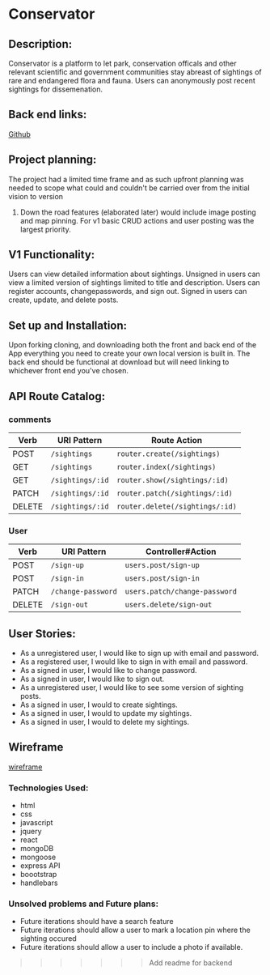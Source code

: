# Conservator

## Description:
Conservator is a platform to let park, conservation officals and other relevant
scientific and government communities stay abreast of sightings of rare and
endangered flora and fauna. Users can anonymously post recent sightings for
dissemenation.

## Back end links:
[Github](https://github.com/tsosvielle/capstone-project-frontend)

## Project planning:
The project had a limited time frame and as such upfront planning was needed to
scope what could and couldn't be carried over from the initial vision to version
1. Down the road features (elaborated later) would include image posting and map
pinning. For v1 basic CRUD actions and user posting was the largest priority.

## V1 Functionality:
Users can view detailed information about sightings. Unsigned in users can view
a limited version of sightings limited to title and description. Users can
register accounts, changepasswords, and sign out. Signed in users can create,
update, and delete posts.

## Set up and Installation:
Upon forking cloning, and downloading both the front and back end of the App
 everything you need to create your own local version is built in. The back end should be functional at download but will need linking to whichever front end you've chosen.

## API Route Catalog:

### comments
| Verb    | URI Pattern            | Route Action                     |
|---------|------------------------|----------------------------------|
| POST    | `/sightings`           | `router.create(/sightings)`      |
| GET     | `/sightings`           | `router.index(/sightings)`       |
| GET     | `/sightings/:id`       | `router.show(/sightings/:id)`    |
| PATCH   | `/sightings/:id`       | `router.patch(/sightings/:id)`   |
| DELETE  | `/sightings/:id`       | `router.delete(/sightings/:id)`  |

### User
| Verb   | URI Pattern            | Controller#Action             |
|--------|------------------------|-------------------------------|
| POST   | `/sign-up`             | `users.post/sign-up`          |
| POST   | `/sign-in`             | `users.post/sign-in`          |
| PATCH  | `/change-password`     | `users.patch/change-password` |
| DELETE | `/sign-out`            | `users.delete/sign-out`       |


## User Stories:
- As a unregistered user, I would like to sign up with email and password.
- As a registered user, I would like to sign in with email and password.
- As a signed in user, I would like to change password.
- As a signed in user, I would like to sign out.
- As a unregistered user, I would like to see some version of sighting posts.
- As a signed in user, I would to create sightings.
- As a signed in user, I would to update my sightings.
- As a signed in user, I would to delete my sightings.

## Wireframe

[wireframe]()

### Technologies Used:
- html
- css
- javascript
- jquery
- react
- mongoDB
- mongoose
- express API
- boootstrap
- handlebars

### Unsolved problems and Future plans:
- Future iterations should have a search feature
- Future iterations should allow a user to mark a location pin where the sighting occured
- Future iterations should allow a user to include a photo if available.
>>>>>>> Add readme for backend
